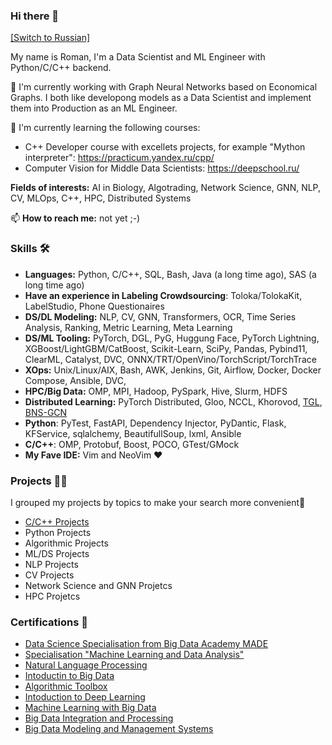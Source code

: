 ### Hi there 👋

[[Switch to Russian]](https://github.com/roman-4erkasov/roman-4erkasov/blob/main/ru_profile.md)

My name is Roman, I'm a Data Scientist and ML Engineer with Python/C/C++ backend. 

🔭 I'm currently working with Graph Neural Networks based on Economical Graphs.
I both like developong models as a Data Scientist and implement them into Production as an ML Engineer.

🌱  I'm currently learning the following courses:
 - C++ Developer course with excellets projects, for example "Mython interpreter": https://practicum.yandex.ru/cpp/
 - Computer Vision for Middle Data Scientists: https://deepschool.ru/


**Fields of interests:** AI in Biology, Algotrading, Network Science, GNN, NLP, CV, MLOps, C++, HPC, Distributed Systems


📫 **How to reach me:** not yet ;-)


### Skills 🛠️

 - **Languages:** Python, C/C++, SQL, Bash, Java (a long time ago), SAS (a long time ago)
 - **Have an experience in Labeling Crowdsourcing**: Toloka/TolokaKit, LabelStudio, Phone Questionaires
 - **DS/DL Modeling:** NLP, CV, GNN, Transformers, OCR, Time Series Analysis, Ranking, Metric Learning, Meta Learning
 - **DS/ML Tooling:** PyTorch, DGL, PyG, Huggung Face, PyTorch Lightning, XGBoost/LightGBM/CatBoost, Scikit-Learn, SciPy, Pandas, Pybind11, ClearML, Catalyst, DVC, ONNX/TRT/OpenVino/TorchScript/TorchTrace
 - **XOps:** Unix/Linux/AIX, Bash, AWK, Jenkins, Git, Airflow, Docker, Docker Compose, Ansible, DVC, 
 - **HPC/Big Data:** OMP, MPI, Hadoop, PySpark, Hive, Slurm, HDFS
 - **Distributed Learning:** PyTorch Distributed, Gloo, NCCL, Khorovod, [TGL](https://github.com/amazon-science/tgl), [BNS-GCN](https://github.com/GATECH-EIC/BNS-GCN)
 - **Python**: PyTest, FastAPI, Dependency Injector, PyDantic, Flask, KFService, sqlalchemy, BeautifullSoup, lxml, Ansible
 - **C/C++**: OMP, Protobuf, Boost, POCO, GTest/GMock
 - **My Fave IDE:** Vim and NeoVim ❤️
 
### Projects 👷‍♀️
I grouped my projects by topics to make your search more convenient🤗
 - [C/C++ Projects](https://github.com/roman-4erkasov/roman-4erkasov/blob/main/cpp_portfolio.md)
 - Python Projects
 - Algorithmic Projects
 - ML/DS Projects
 - NLP Projects
 - CV Projects
 - Network Science and GNN Projetcs
 - HPC Projetcs
 
 
 ### Certifications 💪
  - [Data Science Specialisation from Big Data Academy MADE]( https://data.vk.company/curriculum/certificates/download/5040/f1f7b2b5-eae5-4d82-958f-299ca010db04/)
  - [Specialisation "Machine Learning and Data Analysis"](https://coursera.org/share/a880e1df16018d50836e4f8f3eac8019)
  - [Natural Language Processing](https://coursera.org/share/0175defc109c02ee68d79be44c66698a)
  - [Intoductin to Big Data](https://coursera.org/share/1e61096220924b74183fa98da4056319)
  - [Algorithmic Toolbox](https://coursera.org/share/e053d35cf823fec3703bcb3ee3dc1c85)
  - [Intoduction to Deep Learning](https://coursera.org/share/a0ad9f67b013a8f1f9b5cbc4d3221e31)
  - [Machine Learning with Big Data](https://coursera.org/share/b17d7fec11f2d1375b1ff0f037a80657)
  - [Big Data Integration and Processing](https://coursera.org/share/706710f84088cab3ca599d988e62f1dc)
  - [Big Data Modeling and Management Systems](https://coursera.org/share/1f572ade18231af13776cd3833964a9d)
 
 

<!--
**roman-4erkasov/roman-4erkasov** is a ✨ _special_ ✨ repository because its `README.md` (this file) appears on your GitHub profile.

Here are some ideas to get you started:

- 🔭 I’m currently working on ...
- 🌱 I’m currently learning ...
- 👯 I’m looking to collaborate on ...
- 🤔 I’m looking for help with ...
- 💬 Ask me about ...
- 📫 How to reach me: ...
- 😄 Pronouns: ...
- ⚡ Fun fact: ...
-->
